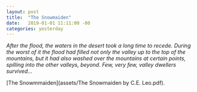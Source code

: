 ```yaml
---
layout: post
title:  "The Snowmaiden"
date:   2019-01-01 11:11:00 -00
categories: yesterday
---
```

*After the flood, the waters in the desert took a long time to recede.  During the worst of it the flood had filled not only the valley up to the top of the mountains, but it had also washed over the mountains at certain points, spilling into the other valleys, beyond.  Few, very few, valley dwellers survived...*<!--more-->

[The Snowmmaiden](assets/The Snowmaiden by C.E. Leo.pdf). 


